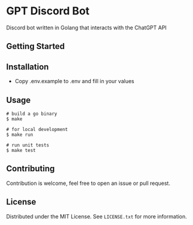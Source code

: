 #  GPT Discord Bot
Discord bot written in Golang that interacts with the ChatGPT API

## Getting Started

## Installation

- Copy .env.example to .env and fill in your values

## Usage

```shell
# build a go binary
$ make

# for local development
$ make run 

# run unit tests
$ make test
```

## Contributing

Contribution is welcome, feel free to open an issue or pull request.

## License

Distributed under the MIT License. See `LICENSE.txt` for more information.